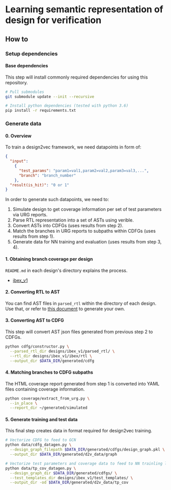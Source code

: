 # Learning semantic representation of design for verification

## How to

### Setup dependencies

#### Base dependencies

This step will install commonly required dependencies for using this repository.

```bash
# Pull submodules
git submodule update --init --recursive

# Install python dependencies (tested with python 3.6)
pip install -r requirements.txt
```

### Generate data

#### 0. Overview

To train a design2vec framework, we need datapoints in form of:
```json
{
  "input":
    {
      "test_params": "param1=val1,param2=val2,param3=val3,...",
      "branch": "branch_number"
    },
  "result(is_hit)": "0 or 1"
}
```

In order to generate such datapoints, we need to:

1. Simulate design to get coverage information per set of test parameters via URG reports.
2. Parse RTL representation into a set of ASTs using verible.
3. Convert ASTs into CDFGs (uses results from step 2).
4. Match the branches in URG reports to subpaths within CDFGs (uses results from step 1).
5. Generate data for NN training and evaluation (uses results from step 3, 4).

#### 1. Obtaining branch coverage per design

`README.md` in each design's directory explains the process.
- [ibex_v1](designs/ibex_v1/)

#### 2. Converting RTL to AST

You can find AST files in `parsed_rtl` within the directory of each design. Use that, or refer to [this document](docs/verible.md) to generate your own.

#### 3. Converting AST to CDFG

This step will convert AST json files generated from previous step 2 to CDFGs.

```bash
python cdfg/constructor.py \
  --parsed_rtl_dir designs/ibex_v1/parsed_rtl/ \
  --rtl_dir designs/ibex_v1/ibex/rtl \
  --output_dir $DATA_DIR/generated/cdfg
```

#### 4. Matching branches to CDFG subpaths

The HTML coverage report generated from step 1 is converted into YAML files containing coverage information.

```bash
python coverage/extract_from_urg.py \
  --in_place \
  --report_dir ~/generated/simulated
```

#### 5. Generate training and test data

This final step creates data in format required for design2vec training.

```bash
# Vectorize CDFG to feed to GCN
python data/cdfg_datagen.py \
  --design_graph_filepath $DATA_DIR/generated/cdfgs/design_graph.pkl \
  --output_dir $DATA_DIR/generated/d2v_data/graph

# Vectorize test parameters and coverage data to feed to NN trainling loop
python data/tp_cov_datagen.py \
  --design_graph_dir $DATA_DIR/generated/cdfgs/ \
  --test_templates_dir designs/ibex_v1/test_templates/ \
  --output_dir -od $DATA_DIR/generated/d2v_data/tp_cov
```